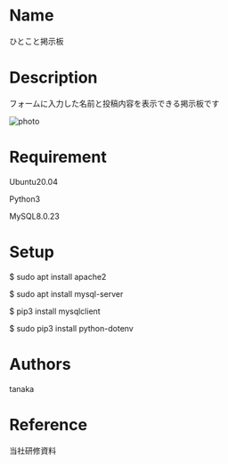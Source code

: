 # Name

ひとこと掲示板

# Description

フォームに入力した名前と投稿内容を表示できる掲示板です

![photo](https://user-images.githubusercontent.com/83796113/117398234-eb8f5280-af38-11eb-9bde-fef62a02d455.png)

# Requirement

Ubuntu20.04

Python3

MySQL8.0.23

# Setup

$ sudo apt install apache2

$ sudo apt install mysql-server

$ pip3 install mysqlclient

$ sudo pip3 install python-dotenv

# Authors

tanaka

# Reference

当社研修資料
